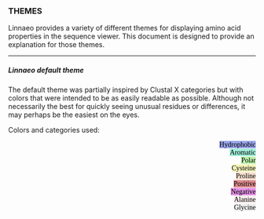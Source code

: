 ### THEMES

Linnaeo provides a variety of different themes for displaying amino acid properties in the sequence viewer. This document is designed to provide an explanation for those themes. 

---
##### Linnaeo default theme

The default theme was partially inspired by Clustal X categories but with colors that were intended to be as easily readable as possible. Although not necessarily the best for quickly seeing unusual residues or differences, it may perhaps be the easiest on the eyes. 

Colors and categories used: 
<pre style="text-align:right;">
<span style="font-family:inherited; background-color: #97a4e8; color: #000000">Hydrophobic</span>
<span style="font-family:inherited; background-color: #a0edd8; color: #000000">Aromatic</span>
<span style="font-family:inherited; background-color: #bef1ac; color: #000000">Polar</span>
<span style="font-family:inherited; background-color: #f4f2ba; color: #000000">Cysteine</span>
<span style="font-family:inherited; background-color: #f6decc; color: #000000">Proline</span>
<span style="font-family:inherited; background-color: #db8a8b; color: #000000">Positive</span>
<span style="font-family:inherited; background-color: #e190e2; color: #000000">Negative</span>
<span style="font-family:inherited; background-color: #f7edec; color: #000000">Alanine</span>
<span style="font-family:inherited; background-color: #efefef; color: #000000">Glycine</span></pre>
